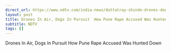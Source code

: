```yaml
---
direct_url: https://www.ndtv.com/india-news/dattatray-shinde-drones-dog-hunt-a-shirt-change-how-pune-bus-rape-accused-was-hunted-down-7812798
layout: post
title: Drones In Air, Dogs In Pursuit  How Pune Rape Accused Was Hunted Down
subtitle: NDTV
tags: []
---
```


Drones In Air, Dogs In Pursuit  How Pune Rape Accused Was Hunted Down
